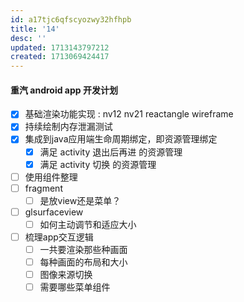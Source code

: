```yaml
---
id: a17tjc6qfscyozwy32hfhpb
title: '14'
desc: ''
updated: 1713143797212
created: 1713069424417
---
```


#### 重汽 android app 开发计划
- [x] 基础渲染功能实现 : nv12 nv21 reactangle wireframe
- [x] 持续绘制内存泄漏测试
- [x] 集成到java应用端生命周期绑定，即资源管理绑定 
  - [x] 满足 activity 退出后再进 的资源管理
  - [x] 满足 activity 切换 的资源管理
- [ ] 使用组件整理
- [ ] fragment
  - [ ] 是放view还是菜单？
- [ ] glsurfaceview
  - [ ] 如何主动调节和适应大小
- [ ] 梳理app交互逻辑
  - [ ] 一共要渲染那些种画面
  - [ ] 每种画面的布局和大小
  - [ ] 图像来源切换
  - [ ] 需要哪些菜单组件